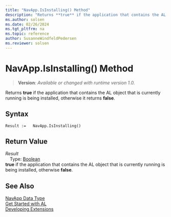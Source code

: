 ```yaml
---
title: "NavApp.IsInstalling() Method"
description: "Returns **true** if the application that contains the AL object that is currently running is being installed, otherwise it returns **false**."
ms.author: solsen
ms.date: 02/26/2024
ms.tgt_pltfrm: na
ms.topic: reference
author: SusanneWindfeldPedersen
ms.reviewer: solsen
---
```

[//]: # (START>DO_NOT_EDIT)
[//]: # (IMPORTANT:Do not edit any of the content between here and the END>DO_NOT_EDIT.)
[//]: # (Any modifications should be made in the .xml files in the ModernDev repo.)
# NavApp.IsInstalling() Method
> **Version**: _Available or changed with runtime version 1.0._

Returns **true** if the application that contains the AL object that is currently running is being installed, otherwise it returns **false**.


## Syntax
```AL
Result :=   NavApp.IsInstalling()
```

## Return Value
*Result*  
&emsp;Type: [Boolean](../boolean/boolean-data-type.md)  
**true** if the application that contains the AL object that is currently running is being installed, otherwise **false**.


[//]: # (IMPORTANT: END>DO_NOT_EDIT)
## See Also
[NavApp Data Type](navapp-data-type.md)  
[Get Started with AL](../../devenv-get-started.md)  
[Developing Extensions](../../devenv-dev-overview.md)